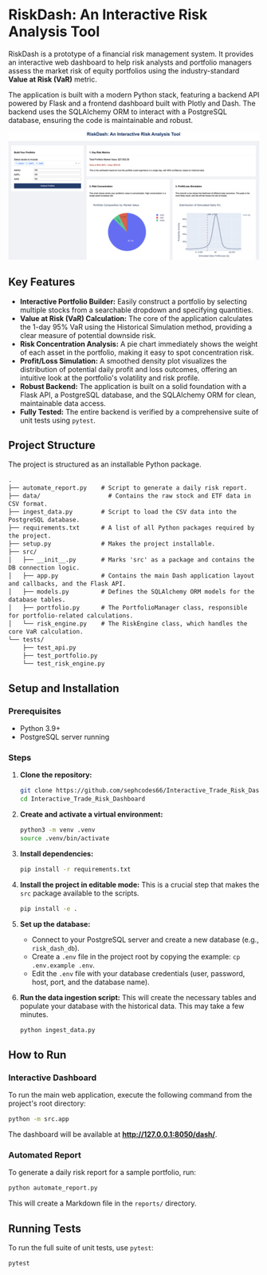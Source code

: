 # RiskDash: An Interactive Risk Analysis Tool

RiskDash is a prototype of a financial risk management system. It provides an interactive web dashboard to help risk analysts and portfolio managers assess the market risk of equity portfolios using the industry-standard **Value at Risk (VaR)** metric.

The application is built with a modern Python stack, featuring a backend API powered by Flask and a frontend dashboard built with Plotly and Dash. The backend uses the SQLAlchemy ORM to interact with a PostgreSQL database, ensuring the code is maintainable and robust.

![Dashboard Screenshot](./screenshots/ss_1.png)

## Key Features

*   **Interactive Portfolio Builder:** Easily construct a portfolio by selecting multiple stocks from a searchable dropdown and specifying quantities.
*   **Value at Risk (VaR) Calculation:** The core of the application calculates the 1-day 95% VaR using the Historical Simulation method, providing a clear measure of potential downside risk.
*   **Risk Concentration Analysis:** A pie chart immediately shows the weight of each asset in the portfolio, making it easy to spot concentration risk.
*   **Profit/Loss Simulation:** A smoothed density plot visualizes the distribution of potential daily profit and loss outcomes, offering an intuitive look at the portfolio's volatility and risk profile.
*   **Robust Backend:** The application is built on a solid foundation with a Flask API, a PostgreSQL database, and the SQLAlchemy ORM for clean, maintainable data access.
*   **Fully Tested:** The entire backend is verified by a comprehensive suite of unit tests using `pytest`.

## Project Structure

The project is structured as an installable Python package.

```
.
├── automate_report.py    # Script to generate a daily risk report.
├── data/                   # Contains the raw stock and ETF data in CSV format.
├── ingest_data.py        # Script to load the CSV data into the PostgreSQL database.
├── requirements.txt      # A list of all Python packages required by the project.
├── setup.py              # Makes the project installable.
├── src/
│   ├── __init__.py       # Marks 'src' as a package and contains the DB connection logic.
│   ├── app.py            # Contains the main Dash application layout and callbacks, and the Flask API.
│   ├── models.py         # Defines the SQLAlchemy ORM models for the database tables.
│   ├── portfolio.py      # The PortfolioManager class, responsible for portfolio-related calculations.
│   └── risk_engine.py    # The RiskEngine class, which handles the core VaR calculation.
└── tests/
    ├── test_api.py
    ├── test_portfolio.py
    └── test_risk_engine.py
```

## Setup and Installation

### Prerequisites
*   Python 3.9+
*   PostgreSQL server running

### Steps

1.  **Clone the repository:**
    ```bash
    git clone https://github.com/sephcodes66/Interactive_Trade_Risk_Dashboard.git
    cd Interactive_Trade_Risk_Dashboard
    ```

2.  **Create and activate a virtual environment:**
    ```bash
    python3 -m venv .venv
    source .venv/bin/activate
    ```

3.  **Install dependencies:**
    ```bash
    pip install -r requirements.txt
    ```

4.  **Install the project in editable mode:**
    This is a crucial step that makes the `src` package available to the scripts.
    ```bash
    pip install -e .
    ```

5.  **Set up the database:**
    *   Connect to your PostgreSQL server and create a new database (e.g., `risk_dash_db`).
    *   Create a `.env` file in the project root by copying the example: `cp .env.example .env`.
    *   Edit the `.env` file with your database credentials (user, password, host, port, and the database name).

6.  **Run the data ingestion script:**
    This will create the necessary tables and populate your database with the historical data. This may take a few minutes.
    ```bash
    python ingest_data.py
    ```

## How to Run

### Interactive Dashboard

To run the main web application, execute the following command from the project's root directory:

```bash
python -m src.app
```
The dashboard will be available at **http://127.0.0.1:8050/dash/**.

### Automated Report

To generate a daily risk report for a sample portfolio, run:
```bash
python automate_report.py
```
This will create a Markdown file in the `reports/` directory.

## Running Tests

To run the full suite of unit tests, use `pytest`:
```bash
pytest
```